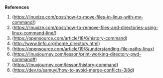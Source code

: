 **References**

1. (https://linuxize.com/post/how-to-move-files-in-linux-with-mv-command/)
2. (https://linuxize.com/post/how-to-remove-files-and-directories-using-linux-command-line/)
3. (https://opensource.com/article/18/6/history-command)
4. (http://www.linfo.org/home_directory.html)
5. (https://opensource.com/article/19/8/understanding-file-paths-linux)
6. (https://linuxjourney.com/lesson/print-working-directory-pwd-command#)
7. (https://linuxjourney.com/lesson/history-command)
8. (https://dev.to/samuyi/how-to-avoid-merge-conflicts-3j8d)

